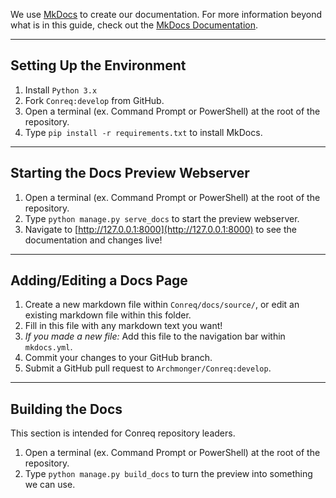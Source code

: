 We use [MkDocs](https://www.mkdocs.org/#overview) to create our documentation. For more information beyond what is in this guide, check out the [MkDocs Documentation](https://www.mkdocs.org/#getting-started).

---

## Setting Up the Environment

1. Install `Python 3.x`
2. Fork `Conreq:develop` from GitHub.
3. Open a terminal (ex. Command Prompt or PowerShell) at the root of the repository.
4. Type `pip install -r requirements.txt` to install MkDocs.

---

## Starting the Docs Preview Webserver

1. Open a terminal (ex. Command Prompt or PowerShell) at the root of the repository.
2. Type `python manage.py serve_docs` to start the preview webserver.
3. Navigate to [http://127.0.0.1:8000](http://127.0.0.1:8000) to see the documentation and changes live!

---

## Adding/Editing a Docs Page

1. Create a new markdown file within `Conreq/docs/source/`, or edit an existing markdown file within this folder.
2. Fill in this file with any markdown text you want!
3. _If you made a new file:_ Add this file to the navigation bar within `mkdocs.yml`.
4. Commit your changes to your GitHub branch.
5. Submit a GitHub pull request to `Archmonger/Conreq:develop`.

---

## Building the Docs

This section is intended for Conreq repository leaders.

1. Open a terminal (ex. Command Prompt or PowerShell) at the root of the repository.
2. Type `python manage.py build_docs` to turn the preview into something we can use.
